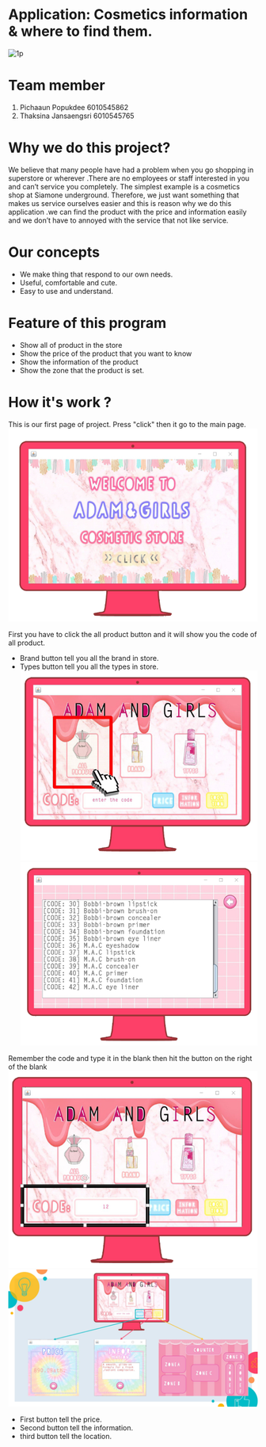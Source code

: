 # Application: Cosmetics information & where to find them. 
![1p](https://user-images.githubusercontent.com/32285839/32406404-6f10c2a4-c1aa-11e7-9676-7e0b767a89ad.jpg)
 
 # Team member
1. Pichaaun Popukdee	6010545862 
2. Thaksina Jansaengsri 	6010545765
 
# Why we do this project? 
We believe that many people have had a problem when you go shopping in superstore or wherever .There are no employees or staff interested in you and can’t service you completely. The simplest example is a cosmetics shop at Siamone underground. Therefore, we just want something that makes us service ourselves easier and this is reason why we do this application .we can find the product with the price and information easily and we don’t have to annoyed with the service that not like service.

 
# Our concepts
  -	We make thing that respond to our own needs.
  -	Useful, comfortable and cute.
  -	Easy to use and understand.

  
# Feature of this program
-	Show all of product in the store 
-	Show the price of the product that you want to know
-	Show the information of the product
-	Show the zone that the product is set.
 
 # How it's work ?
 
This is our first page of project.
Press "click" then it go to the main page.
![1ssd](src/image/1.png) 

First you have to click the all product button and it will show you the code of all product.
- Brand button tell you all the brand in store.
- Types button tell you all the types in store.
![1ssd](src/image/2.png)
![1ssd](src/image/3.png)

Remember the code and type it in the blank then hit the button on the right of the blank
![1ssd](src/image/4.png)
![1ssd](src/image/5.jpg)

- First button tell the price.
- Second button tell the information.
- third button tell the location.


